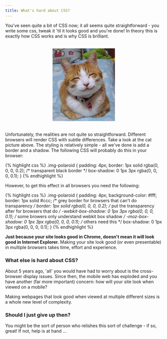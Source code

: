 ```yaml
---
title: What's hard about CSS?
---
```


You've seen quite a bit of CSS now; it all seems quite straightforward - you write some css, tweak it 'til it looks good and you're done! In theory this is exactly how CSS works and is why CSS is brilliant.

<br>
<div style="display: block;margin-left: auto; margin-right: auto; width: 200px;">
<img src="/assets/cat_pic.jpg" class='img-polaroid' width='200px'>
</div>
<br>

Unfortunately, the realities are not quite so straightforward. Different browsers will render CSS with subtle differences. Take a look at the cat picture above. The styling is relatively simple - all we've done is add a border and a shadow. The following CSS will probably do this in your browser:

{% highlight css %}
.img-polaroid {
  padding: 4px;
  border: 1px solid rgba(0, 0, 0, 0.2);     /* transparent black border */
  box-shadow: 0 1px 3px rgba(0, 0, 0, 0.1);
}
{% endhighlight %}

However, to get this effect in all browsers you need the following:

{% highlight css %}
.img-polaroid {
  padding: 4px;
  background-color: #fff;
  border: 1px solid #ccc;                           /* grey border for browsers that can't do transparency */
  border: 1px solid rgba(0, 0, 0, 0.2);             /* put the transparency after for browsers that do */
  -webkit-box-shadow: 0 1px 3px rgba(0, 0, 0, 0.1); /* some browers only understand webkit box shadow */
     -moz-box-shadow: 0 1px 3px rgba(0, 0, 0, 0.1); /* others need this */
          box-shadow: 0 1px 3px rgba(0, 0, 0, 0.1);
}
{% endhighlight %}

 **Just because your site looks good in Chrome, doesn't mean it will look good in Internet Explorer.** Making your site look good (or even presentable) in multiple browsers takes time, effort and experience.

### What else is hard about CSS?

About 5 years ago, 'all' you would have had to worry about is the cross-browser display issues. Since then, the mobile web has exploded and you have another (far more important) concern: how will your site look when viewed on a mobile?

Making webpages that look good when viewed at multiple different sizes is a whole new level of complexity.

### Should I just give up then?

You might be the sort of person who relishes this sort of challenge - if so, great! If not, help is at hand ...


